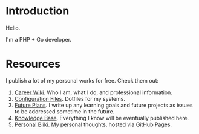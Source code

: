 # Introduction

Hello.

I'm a PHP + Go developer.

# Resources

I publish a lot of my personal works for free. Check them out:

1. [Career Wiki](https://github.com/ganiulis/ganiulis/wiki). Who I am, what I do, and professional information.
2. [Configuration Files](https://github.com/ganiulis/dotfiles). Dotfiles for my systems.
3. [Future Plans](https://github.com/ganiulis/ganiulis/issues). I write up any learning goals and future projects as issues to be addressed sometime in the future.
4. [Knowledge Base](https://github.com/ganiulis/knowledge-base). Everything I know will be eventually published here.
5. [Personal Bliki](https://ganiulis.github.io). My personal thoughts, hosted via GitHub Pages.
